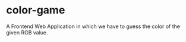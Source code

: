 # color-game

A Frontend Web Application in which we have to guess the color of the given RGB value.
